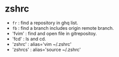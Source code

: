 # zshrc

- `fr` : find a repository in ghq list. 
- `fb` : find a branch includes origin remote branch.
- 'fvim' : find and open file in gitrepositoy.
- 'fcd' : ls and cd.
- 'zshrc' : alias='vim ~/.zshrc'
- 'zshrcs' : alias='source ~/.zshrc'
